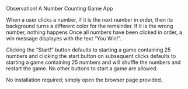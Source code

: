 Observation!
A Number Counting Game App

When a user clicks a number, if it is the next number in order, then its background turns a different color for the remainder. If it is the wrong number, nothing happens
Once all numbers have been clicked in order, a win message displayes with the text “You Win!”.

Clicking the “Start!” button defaults to starting a game containing 25 numbers and clicking the start button on subsequent clicks defaults to starting a game containing 25 numbers and will shuffle the numbers and restart the game. No other buttons to start a game are allowed.

No installation required; simply open the browser page provided.
